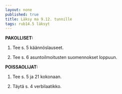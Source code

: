 ```yaml
---
layout: none
published: true
title: Läksy ma 9.12. tunnille
tags: rub14.5 läksyt
---
```

**PAKOLLISET:**

1. Tee s. 5 käännöslauseet.

2. Tee s. 6 asuntoilmoitusten suomennokset loppuun.

**POISSAOLIJAT:**

1. Tee s. 5 ja 21 kokonaan.

2. Täytä s. 4 verbilaatikko.
